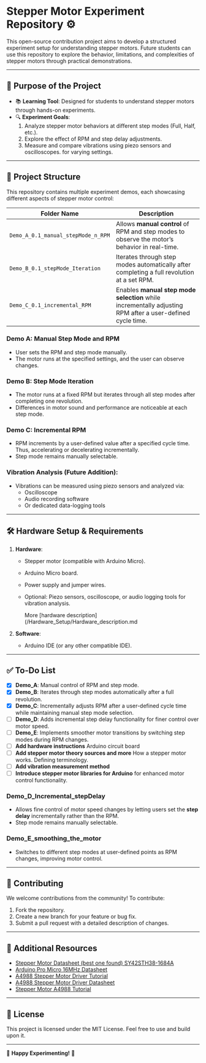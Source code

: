 # Stepper Motor Experiment Repository ⚙️

This open-source contribution project aims to develop a structured experiment setup for understanding stepper motors. Future students can use this repository to explore the behavior, limitations, and complexities of stepper motors through practical demonstrations.

---

## 🚀 Purpose of the Project

- 📚 **Learning Tool**: Designed for students to understand stepper motors through hands-on experiments.
- 🔍 **Experiment Goals**:
   1. Analyze stepper motor behaviors at different step modes (Full, Half, etc.).
   2. Explore the effect of RPM and step delay adjustments.
   3. Measure and compare vibrations using piezo sensors and oscilloscopes. for varying settings.
   
---

## 📁 Project Structure

This repository contains multiple experiment demos, each showcasing different aspects of stepper motor control:

| Folder Name                           | Description                                                                                     |
|---------------------------------------|-------------------------------------------------------------------------------------------------|
| `Demo_A_0.1_manual_stepMode_n_RPM`    | Allows **manual control** of RPM and step modes to observe the motor’s behavior in real-time.   |
| `Demo_B_0.1_stepMode_Iteration`       | Iterates through step modes automatically after completing a full revolution at a set RPM.      |
| `Demo_C_0.1_incremental_RPM`          | Enables **manual step mode selection** while incrementally adjusting RPM after a user-defined cycle time. |

### **Demo A: Manual Step Mode and RPM**
- User sets the RPM and step mode manually.
- The motor runs at the specified settings, and the user can observe changes.

### **Demo B: Step Mode Iteration**
- The motor runs at a fixed RPM but iterates through all step modes after completing one revolution.
- Differences in motor sound and performance are noticeable at each step mode.

### **Demo C: Incremental RPM**
- RPM increments by a user-defined value after a specified cycle time. Thus, accelerating or decelerating incrementally.
- Step mode remains manually selectable.

### **Vibration Analysis (Future Addition)**:
- Vibrations can be measured using piezo sensors and analyzed via:
  - Oscilloscope
  - Audio recording software
  - Or dedicated data-logging tools

---

## 🛠️ Hardware Setup & Requirements

1. **Hardware**:

   - Stepper motor (compatible with Arduino Micro).
   - Arduino Micro board.
   - Power supply and jumper wires.
   - Optional: Piezo sensors, oscilloscope, or audio logging tools for vibration analysis.
  
      More [hardware description](/Hardware_Setup/Hardware_description.md

2. **Software**:
   - Arduino IDE (or any other compatible IDE).

---

## ✅ To-Do List

- [x] **Demo_A**: Manual control of RPM and step mode.
- [x] **Demo_B**: Iterates through step modes automatically after a full revolution.
- [x] **Demo_C**: Incrementally adjusts RPM after a user-defined cycle time while maintaining manual step mode selection.
- [ ] **Demo_D**: Adds incremental step delay functionality for finer control over motor speed.
- [ ] **Demo_E**: Implements smoother motor transitions by switching step modes during RPM changes.
- [ ] **Add hardware instructions** Arduino circuit board
- [ ] **Add stepper motor theory sources and more** How a stepper motor works. Defining terminology.
- [ ] **Add vibration measurement method** 
- [ ] **Introduce stepper motor libraries for Arduino** for enhanced motor control functionality.

### Demo_D_Incremental_stepDelay ###      
  - Allows fine control of motor speed changes by letting users set the **step delay** incrementally rather than the RPM.
  - Step mode remains manually selectable.
### Demo_E_smoothing_the_motor ###
  - Switches to different step modes at user-defined points as RPM changes, improving motor control.

---

## 🧩 Contributing

We welcome contributions from the community! To contribute:
1. Fork the repository.
2. Create a new branch for your feature or bug fix.
3. Submit a pull request with a detailed description of changes.

---

## 🔗 Additional Resources

- [Stepper Motor Datasheet (best one found) SY42STH38-1684A ](https://www.pololu.com/file/0J714/SY42STH38-1684A.pdf)
- [Arduino Pro Micro 16MHz Datasheet](https://cdn.sparkfun.com/assets/f/d/8/0/d/ProMicro16MHzv2.pdf)
- [A4988 Stepper Motor Driver Tutorial](https://www.makerguides.com/a4988-stepper-motor-driver-arduino-tutorial/)
- [A4988 Stepper Motor Driver Datasheet](https://www.allegromicro.com/~/media/Files/Datasheets/A4988-Datasheet.ashx)
- [Stepper Motor A4988 Tutorial](https://3dpellet.com/tutorials/arduino/actuators/stepper-motor-a4988/)

---

## 📝 License

This project is licensed under the MIT License. Feel free to use and build upon it.

---

🎉 **Happy Experimenting!** 🎉
